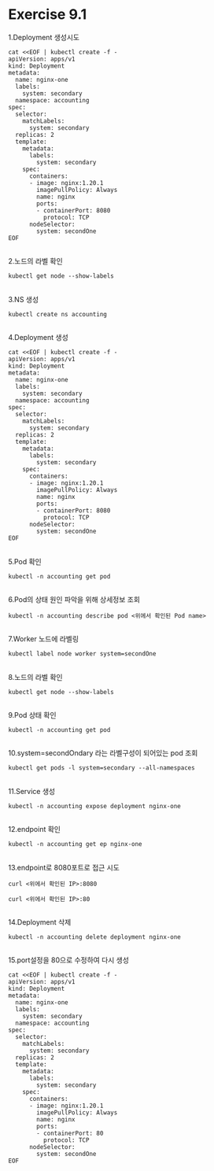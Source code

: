 # Exercise 9.1


1.Deployment 생성시도
```
cat <<EOF | kubectl create -f -
apiVersion: apps/v1
kind: Deployment
metadata:
  name: nginx-one
  labels:
    system: secondary
  namespace: accounting
spec:
  selector:
    matchLabels:
      system: secondary
  replicas: 2
  template:
    metadata:
      labels:
        system: secondary
    spec:
      containers:
      - image: nginx:1.20.1
        imagePullPolicy: Always
        name: nginx
        ports:
        - containerPort: 8080
          protocol: TCP
      nodeSelector:
        system: secondOne
EOF
```

##

2.노드의 라벨 확인
```
kubectl get node --show-labels
```

##

3.NS 생성
```
kubectl create ns accounting
```

##

4.Deployment 생성
```
cat <<EOF | kubectl create -f -
apiVersion: apps/v1
kind: Deployment
metadata:
  name: nginx-one
  labels:
    system: secondary
  namespace: accounting
spec:
  selector:
    matchLabels:
      system: secondary
  replicas: 2
  template:
    metadata:
      labels:
        system: secondary
    spec:
      containers:
      - image: nginx:1.20.1
        imagePullPolicy: Always
        name: nginx
        ports:
        - containerPort: 8080
          protocol: TCP
      nodeSelector:
        system: secondOne
EOF
```

##

5.Pod 확인
```
kubectl -n accounting get pod
```

##

6.Pod의 상태 원인 파악을 위해 상세정보 조회
```
kubectl -n accounting describe pod <위에서 확인된 Pod name>
```

##

7.Worker 노드에 라벨링
```
kubectl label node worker system=secondOne
```

##

8.노드의 라벨 확인
```
kubectl get node --show-labels
```

##

9.Pod 상태 확인
```
kubectl -n accounting get pod
```

##

10.system=secondOndary 라는 라벨구성이 되어있는 pod 조회
```
kubectl get pods -l system=secondary --all-namespaces
```

##

11.Service 생성
```
kubectl -n accounting expose deployment nginx-one
```

##

12.endpoint 확인
```
kubectl -n accounting get ep nginx-one
```

##

13.endpoint로 8080포트로 접근 시도
```
curl <위에서 확인된 IP>:8080
```
```
curl <위에서 확인된 IP>:80
```

##

14.Deployment 삭제
```
kubectl -n accounting delete deployment nginx-one
```

##

15.port설정을 80으로 수정하여 다시 생성
```
cat <<EOF | kubectl create -f -
apiVersion: apps/v1
kind: Deployment
metadata:
  name: nginx-one
  labels:
    system: secondary
  namespace: accounting
spec:
  selector:
    matchLabels:
      system: secondary
  replicas: 2
  template:
    metadata:
      labels:
        system: secondary
    spec:
      containers:
      - image: nginx:1.20.1
        imagePullPolicy: Always
        name: nginx
        ports:
        - containerPort: 80
          protocol: TCP
      nodeSelector:
        system: secondOne
EOF
```
